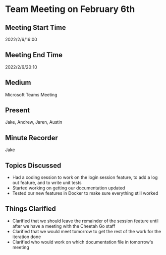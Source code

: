 # Team Meeting on February 6th
## Meeting Start Time
2022/2/6/16:00

## Meeting End Time
2022/2/6/20:10

## Medium
Microsoft Teams Meeting

## Present
Jake, Andrew, Jaren, Austin

## Minute Recorder
Jake

## Topics Discussed
<ul>
    <li>Had a coding session to work on the login session feature, to add a log out feature, and to write unit tests
    <li>Started working on getting our documentation updated
    <li>Tested our new features in Docker to make sure everything still worked
</ul>

## Things Clarified
<ul>
    <li>Clarified that we should leave the remainder of the session feature until after we have a meeting with the Cheetah Go staff
    <li>Clarified that we would meet tomorrow to get the rest of the work for the iteration done
    <li>Clarified who would work on which documentation file in tomorrow's meeting
</ul>